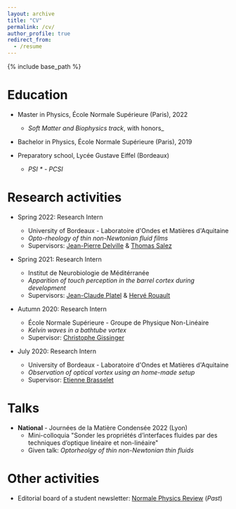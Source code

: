 ```yaml
---
layout: archive
title: "CV"
permalink: /cv/
author_profile: true
redirect_from:
  - /resume
---
```


{% include base_path %}

Education
======
* Master in Physics, École Normale Supérieure (Paris), 2022
   * _Soft Matter and Biophysics track_, with honors_

* Bachelor in Physics, École Normale Supérieure (Paris), 2019

* Preparatory school, Lycée Gustave Eiffel (Bordeaux)
   * _PSI * - PCSI_

Research activities
======
* Spring 2022: Research Intern
  * University of Bordeaux - Laboratoire d'Ondes et Matières d'Aquitaine
  * _Opto-rheology of thin non-Newtonian fluid films_
  * Supervisors: [Jean-Pierre Delville](https://www.loma.cnrs.fr/jean-pierre-delville/) & [Thomas Salez](https://www.loma.cnrs.fr/thomas-salez/)

* Spring 2021: Research Intern
  * Institut de Neurobiologie de Méditérranée 
  * _Apparition of touch perception in the barrel cortex during development_
  * Supervisors: [Jean-Claude Platel](https://scholar.google.fr/citations?user=9CFQh94AAAAJ&hl=fr) & [Hervé Rouault](https://centuri-livingsystems.org/h-rouault/)

* Autumn 2020: Research Intern
  * École Normale Supérieure - Groupe de Physique Non-Linéaire
  * _Kelvin waves in a bathtube vortex_
  * Supervisor: [Christophe Gissinger](http://www.phys.ens.fr/~gissinger/)

* July 2020: Research Intern
  * University of Bordeaux - Laboratoire d'Ondes et Matières d'Aquitaine
  * _Observation of optical vortex using an home-made setup_
  * Supervisor: [Etienne Brasselet](https://www.loma.cnrs.fr/etienne-brasselet/)

Talks
======

* **National** - Journées de la Matière Condensée 2022 (Lyon)
  * Mini-colloquia "Sonder les propriétés d’interfaces fluides par des techniques d’optique linéaire et non-linéaire"
  * Given talk: _Optorheolgy of thin non-Newtonian thin fluids_


Other activities
======

* Editorial board of a student newsletter: [Normale Physics Review](normalephysicsreview.netlify.app) (_Past_)